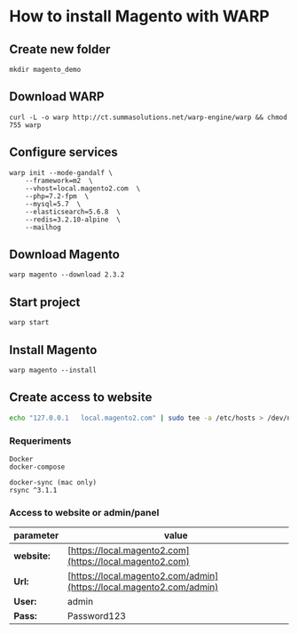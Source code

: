 # How to install Magento with WARP

## Create new folder

```
mkdir magento_demo
```


## Download WARP

```
curl -L -o warp http://ct.summasolutions.net/warp-engine/warp && chmod 755 warp
```

## Configure services

```
warp init --mode-gandalf \
    --framework=m2  \
    --vhost=local.magento2.com  \
    --php=7.2-fpm  \
    --mysql=5.7  \
    --elasticsearch=5.6.8  \
    --redis=3.2.10-alpine  \
    --mailhog
```

## Download Magento

```
warp magento --download 2.3.2
```

## Start project

```
warp start
```

## Install Magento 

```
warp magento --install
```

## Create access to website

```bash
echo "127.0.0.1   local.magento2.com" | sudo tee -a /etc/hosts > /dev/null
```

### Requeriments

```
Docker
docker-compose

docker-sync (mac only)
rsync ^3.1.1
```

### Access to website or admin/panel

| parameter | value |
| --------  | -----------------------  |
|**website:** | [https://local.magento2.com](https://local.magento2.com) |
|**Url:**   | [https://local.magento2.com/admin](https://local.magento2.com/admin) |
|**User:**  | admin                    |
|**Pass:**  | Password123              |
